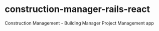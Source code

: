 # construction-manager-rails-react
Construction Management - Building Manager Project Management app
